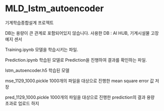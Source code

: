 # MLD_lstm_autoencoder
기계학습종합설계 프로젝트

DB는 용량이 큰 관계로 포함되어있지 않습니다.
사용한 DB : AI HUB, 기계시설물 고장 예지 센서

Training.ipynb
모델을 학습시키는 파일.

Prediction.ipynb
학습된 모델로 Prediction을 진행하여 결과를 확인하는 파일.

lstm_autoencoder.h5
학습된 모델

mse_1129_1000.pickle
1000개의 파일을 대상으로 진행한 mean square error 값 저장

pred_1129_1000.pickle
1000개의 파일을 대상으로 진행한 prediction의 결과
용량 초과로 업로드 하지 
